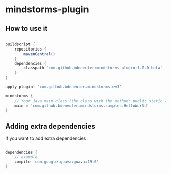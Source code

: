 # mindstorms-plugin

## How to use it

```groovy

buildscript {
    repositories {
        mavenCentral()
    }
    dependencies {
        classpath 'com.github.bdeneuter:mindstorms-plugin:1.0.0-beta'
    }
}

apply plugin: 'com.github.bdeneuter.mindstorms.ev3'

mindstorms {
    // Your Java main class (the class with the method: public static void main(String ... args))
    main = 'com.github.bdeneuter.mindstorms.samples.HelloWorld'
}

```
## Adding extra dependencies

If you want to add extra dependencies:

```groovy

dependencies {
    // example
    compile 'com.google.guava:guava:19.0'
}

```


